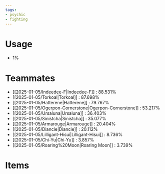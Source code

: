 ```yaml
---
tags:
- psychic
- fighting
---
```

# Usage
- 1%
# Teammates
- [[2025-01-05/Indeedee-F|Indeedee-F]] : 88.531%
- [[2025-01-05/Torkoal|Torkoal]] : 87.698%
- [[2025-01-05/Hatterene|Hatterene]] : 79.767%
- [[2025-01-05/Ogerpon-Cornerstone|Ogerpon-Cornerstone]] : 53.217%
- [[2025-01-05/Ursaluna|Ursaluna]] : 36.403%
- [[2025-01-05/Sinistcha|Sinistcha]] : 35.077%
- [[2025-01-05/Armarouge|Armarouge]] : 20.404%
- [[2025-01-05/Diancie|Diancie]] : 20.112%
- [[2025-01-05/Lilligant-Hisui|Lilligant-Hisui]] : 8.736%
- [[2025-01-05/Chi-Yu|Chi-Yu]] : 3.857%
- [[2025-01-05/Roaring%20Moon|Roaring Moon]] : 3.739%
# Items